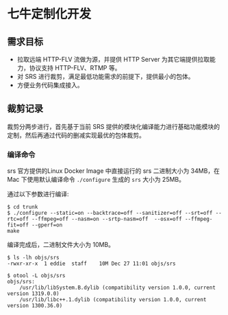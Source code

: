 # 七牛定制化开发

## 需求目标

 - 拉取远端 HTTP-FLV 流做为源，并提供 HTTP Server 为其它端提供拉取能力，协议支持 HTTP-FLV、RTMP 等。
 - 对 SRS 进行裁剪，满足最低功能需求的前提下，提供最小的包体。
 - 方便业务代码集成接入。

## 裁剪记录

裁剪分两步进行，首先基于当前 SRS 提供的模块化编译能力进行基础功能模块的定制，然后再通过代码的删减实现最优的包体裁剪。

### 编译命令

srs 官方提供的Linux Docker Image 中直接运行的 srs 二进制大小为 34MB，在 Mac 下使用默认编译命令 `./configure` 生成的 `srs` 大小为 25MB。

通过以下参数进行编译:

```
$ cd trunk
$ ./configure --static=on --backtrace=off --sanitizer=off --srt=off --rtc=off --ffmpeg=off --nasm=on --srtp-nasm=off  --osx=off --ffmpeg-fit=off --gperf=on
make
```

编译完成后，二进制文件大小为 10MB。

```
$ ls -lh objs/srs
-rwxr-xr-x  1 eddie  staff    10M Dec 27 11:01 objs/srs

$ otool -L objs/srs
objs/srs:
	/usr/lib/libSystem.B.dylib (compatibility version 1.0.0, current version 1319.0.0)
	/usr/lib/libc++.1.dylib (compatibility version 1.0.0, current version 1300.36.0)
 ```